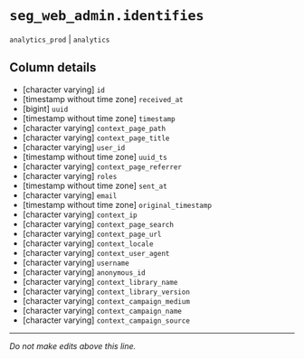 # `seg_web_admin.identifies`
`analytics_prod` | `analytics`

## Column details
* [character varying] `id`
* [timestamp without time zone] `received_at`
* [bigint]    `uuid`
* [timestamp without time zone] `timestamp`
* [character varying] `context_page_path`
* [character varying] `context_page_title`
* [character varying] `user_id`
* [timestamp without time zone] `uuid_ts`
* [character varying] `context_page_referrer`
* [character varying] `roles`
* [timestamp without time zone] `sent_at`
* [character varying] `email`
* [timestamp without time zone] `original_timestamp`
* [character varying] `context_ip`
* [character varying] `context_page_search`
* [character varying] `context_page_url`
* [character varying] `context_locale`
* [character varying] `context_user_agent`
* [character varying] `username`
* [character varying] `anonymous_id`
* [character varying] `context_library_name`
* [character varying] `context_library_version`
* [character varying] `context_campaign_medium`
* [character varying] `context_campaign_name`
* [character varying] `context_campaign_source`

-------------------------------------------------------------------------------
*Do not make edits above this line.*
